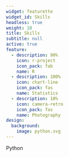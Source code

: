 ```yaml
---
widget: featurette
widget_id: Skills
headless: true
weight: 18
title: Skills
subtitle: null
active: true
feature:
  - description: 90%
    icon: r-project
    icon_pack: fab
    name: R
  - description: 100%
    icon: chart-line
    icon_pack: fas
    name: Statistics
  - description: 10%
    icon: camera-retro
    icon_pack: fas
    name: Photography
design:
  background:
    image: python.svg
---
```

Python